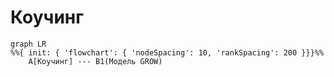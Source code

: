 # Коучинг

```mermaid
graph LR
%%{ init: { 'flowchart': { 'nodeSpacing': 10, 'rankSpacing': 200 }}}%%
    A[Коучинг] --- B1(Модель GROW)
```
